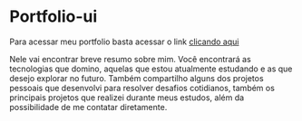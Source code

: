 
# Portfolio-ui

Para acessar meu portfolio basta acessar o link
[clicando aqui](https://main--sensational-vacherin-961c95.netlify.app/)


Nele vai encontrar breve resumo sobre mim. Você encontrará as tecnologias que domino, aquelas que estou atualmente estudando e as que desejo explorar no futuro. Também compartilho alguns dos projetos pessoais que desenvolvi para resolver desafios cotidianos, também os principais projetos que realizei durante meus estudos, além da possibilidade de me contatar diretamente.
